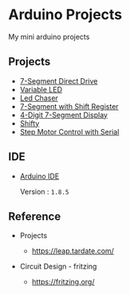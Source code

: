 # Arduino Projects

My mini arduino projects

## Projects
* [7-Segment Direct Drive](Projects/001/001.md)
* [Variable LED](Projects/002/002.md)
* [Led Chaser](Projects/003/003.md)
* [7-Segment with Shift Register](Projects/004/004.md)
* [4-Digit 7-Segment Display](Projects/005/005.md)
* [Shifty](Projects/006/006.md)
* [Step Motor Control with Serial](P)

## IDE
* [Arduino IDE](https://www.arduino.cc/en/software)

  Version : `1.8.5`

## Reference
* Projects
  * https://leap.tardate.com/
  
* Circuit Design - fritzing
  * https://fritzing.org/
